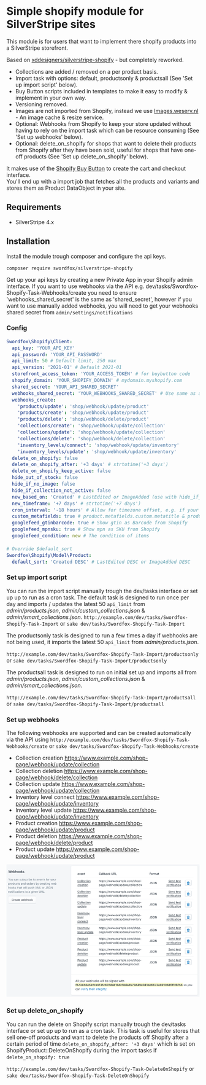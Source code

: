 # Simple shopify module for SilverStripe sites
This module is for users that want to implement there shopify products into a SilverStripe storefront.

Based on [xddesigners/silverstripe-shopify](https://github.com/xddesigners/silverstripe-shopify) - but completely reworked.

* Collections are added / removed on a per product basis.
* Import task with options: default, productsonly & productsall (See 'Set up import script' below).
* Buy Button scripts included in templates to make it easy to modify & implement in your own way.
* Versioning removed.
* Images are not imported from Shopify, instead we use [Images.weserv.nl](https://images.weserv.nl/) - An image cache & resize service.
* Optional: Webhooks from Shopify to keep your store updated without having to rely on the import task which can be resource consuming (See 'Set up webhooks' below).
* Optional: delete_on_shopify for shops that want to delete their products from Shopify after they have been sold, useful for shops that have one-off products (See 'Set up delete_on_shopify' below).

It makes use of the [Shopify Buy Button](https://www.shopify.com/buy-button) to create the cart and checkout interface.   
You'll end up with a import job that fetches all the products and variants and stores them as Product DataObject in your site.

## Requirements
* SilverStripe 4.x

## Installation
Install the module trough composer and configure the api keys.  
```
composer require swordfox/silverstripe-shopify
```

Get up your api keys by creating a new Private App in your Shopify admin interface.
If you want to use webhooks via the API e.g. dev/tasks/Swordfox-Shopify-Task-Webhooks/create you need to ensure 'webhooks_shared_secret' is the same as 'shared_secret', however if you want to use manually added webhooks, you will need to get your webhooks shared secret from `admin/settings/notifications`

### Config
```yaml
Swordfox\Shopify\Client:
  api_key: 'YOUR_API_KEY'
  api_password: 'YOUR_API_PASSWORD'
  api_limit: 50 # Default limit, 250 max
  api_version: '2021-01' # Default 2021-01
  storefront_access_token: 'YOUR_ACCESS_TOKEN' # for buybutton code
  shopify_domain: 'YOUR_SHOPIFY_DOMAIN' # mydomain.myshopify.com
  shared_secret: 'YOUR_API_SHARED_SECRET'
  webhooks_shared_secret: 'YOUR_WEBHOOKS_SHARED_SECRET' # Use same as above for webhooks added via API e.g. dev/tasks/Swordfox-Shopify-Task-Webhooks/create
  webhooks_create:
    'products/update': 'shop/webhook/update/product'
    'products/create': 'shop/webhook/update/product'
    'products/delete': 'shop/webhook/delete/product'
    'collections/create': 'shop/webhook/update/collection'
    'collections/update': 'shop/webhook/update/collection'
    'collections/delete': 'shop/webhook/delete/collection'
    'inventory_levels/connect': 'shop/webhook/update/inventory'
    'inventory_levels/update': 'shop/webhook/update/inventory'
  delete_on_shopify: false
  delete_on_shopify_after: '+3 days' # strtotime('+3 days')
  delete_on_shopify_keep_active: false
  hide_out_of_stock: false
  hide_if_no_image: false
  hide_if_collection_not_active: false
  new_based_on: 'Created' # LastEdited or ImageAdded (use with hide_if_no_image)
  new_timeframe: '+7 days' # strtotime('+7 days')
  cron_interval: '-18 hours' # Allow for timezone offset, e.g. if your timezone is +12:00, add your cron_interval to that as a negative value. So if your cron runs every 6 hours, set the cron_interval to '-18 hours'
  custom_metafields: true # product.metafields.custom.metatitle & product.metafields.custom.brand
  googlefeed_gtinbarcode: true # Show gtin as Barcode from Shopify
  googlefeed_mpnsku: true # Show mpn as SKU from Shopify
  googlefeed_condition: new # The condition of items

# Override $default_sort
Swordfox\Shopify\Model\Product:
  default_sort: 'Created DESC' # LastEdited DESC or ImageAdded DESC
```

### Set up import script
You can run the import script manually trough the dev/tasks interface or set up up to run as a cron task. The default task is designed to run once per day and imports / updates the latest 50 `api_limit` from *admin/products.json*, *admin/custom_collections.json* & *admin/smart_collections.json*.
`http://example.com/dev/tasks/Swordfox-Shopify-Task-Import` or `sake dev/tasks/Swordfox-Shopify-Task-Import`

The productsonly task is designed to run a few times a day if webhooks are not being used, it imports the latest 50 `api_limit` from *admin/products.json*.

`http://example.com/dev/tasks/Swordfox-Shopify-Task-Import/productsonly` or `sake dev/tasks/Swordfox-Shopify-Task-Import/productsonly`

The productsall task is designed to run on initial set up and imports all from *admin/products.json*, *admin/custom_collections.json* & *admin/smart_collections.json*.

`http://example.com/dev/tasks/Swordfox-Shopify-Task-Import/productsall` or `sake dev/tasks/Swordfox-Shopify-Task-Import/productsall`

### Set up webhooks
The following webhooks are supported and can be created automatically via the API using `http://example.com/dev/tasks/Swordfox-Shopify-Task-Webhooks/create` or `sake dev/tasks/Swordfox-Shopify-Task-Webhooks/create`

* Collection creation 	https://www.example.com/shop-page/webhook/update/collection
* Collection deletion 	https://www.example.com/shop-page/webhook/delete/collection
* Collection update 	https://www.example.com/shop-page/webhook/update/collection
* Inventory level connect 	https://www.example.com/shop-page/webhook/update/inventory
* Inventory level update 	https://www.example.com/shop-page/webhook/update/inventory
* Product creation 	https://www.example.com/shop-page/webhook/update/product
* Product deletion 	https://www.example.com/shop-page/webhook/delete/product
* Product update 	https://www.example.com/shop-page/webhook/update/product

![Shopify webhooks](/readme/webhooks.png)

### Set up delete_on_shopify
You can run the delete on Shopify script manually trough the dev/tasks interface or set up up to run as a cron task. This task is useful for stores that sell one-off products and want to delete the products off Shopify after a certain period of time `delete_on_shopify_after: '+3 days'` which is set on ShopifyProduct::DeleteOnShopify during the import tasks if `delete_on_shopify: true`

`http://example.com/dev/tasks/Swordfox-Shopify-Task-DeleteOnShopify` or `sake dev/tasks/Swordfox-Shopify-Task-DeleteOnShopify`
